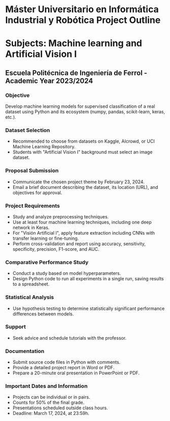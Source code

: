 # Máster Universitario en Informática Industrial y Robótica Project Outline
# Subjects: Machine learning and Artificial Vision I
## Escuela Politécnica de Ingeniería de Ferrol - Academic Year 2023/2024

### Objective
Develop machine learning models for supervised classification of a real dataset using Python and its ecosystem (numpy, pandas, scikit-learn, keras, etc.).

### Dataset Selection
- Recommended to choose from datasets on Kaggle, AIcrowd, or UCI Machine Learning Repository.
- Students with "Artificial Vision I" background must select an image dataset.

### Proposal Submission
- Communicate the chosen project theme by February 23, 2024.
- Email a brief document describing the dataset, its location (URL), and objectives for approval.

### Project Requirements
- Study and analyze preprocessing techniques.
- Use at least four machine learning techniques, including one deep network in Keras.
- For "Visión Artificial I", apply feature extraction including CNNs with transfer learning or fine-tuning.
- Perform cross-validation and report using accuracy, sensitivity, specificity, precision, F1-score, and AUC.

### Comparative Performance Study
- Conduct a study based on model hyperparameters.
- Design Python code to run all experiments in a single run, saving results to a spreadsheet.

### Statistical Analysis
- Use hypothesis testing to determine statistically significant performance differences between models.

### Support
- Seek advice and schedule tutorials with the professor.

### Documentation
- Submit source code files in Python with comments.
- Provide a detailed project report in Word or PDF.
- Prepare a 20-minute oral presentation in PowerPoint or PDF.

### Important Dates and Information
- Projects can be individual or in pairs.
- Counts for 50% of the final grade.
- Presentations scheduled outside class hours.
- Deadline: March 17, 2024, at 23:59h.
